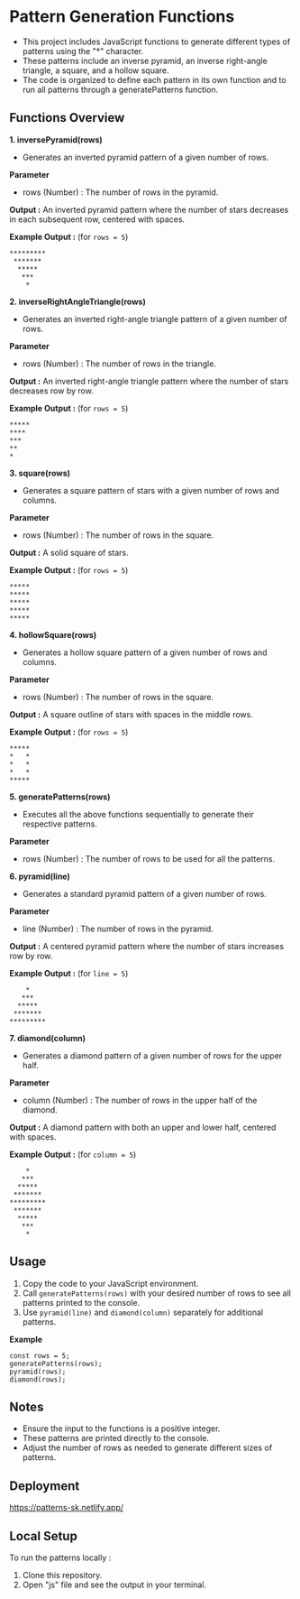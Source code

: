 # Pattern Generation Functions

- This project includes JavaScript functions to generate different types of patterns using the "*" character.
- These patterns include an inverse pyramid, an inverse right-angle triangle, a square, and a hollow square.
- The code is organized to define each pattern in its own function and to run all patterns through a generatePatterns function.

## Functions Overview

****1. inversePyramid(rows)**** 
- Generates an inverted pyramid pattern of a given number of rows.

**Parameter**
- rows (Number) : The number of rows in the pyramid.

**Output :** An inverted pyramid pattern where the number of stars decreases in each subsequent row, centered with spaces.

**Example Output :** (for ```rows = 5```)
```
*********
 *******
  *****
   ***
    *
```

****2. inverseRightAngleTriangle(rows)**** 
- Generates an inverted right-angle triangle pattern of a given number of rows.

**Parameter**
- rows (Number) : The number of rows in the triangle.

**Output :** An inverted right-angle triangle pattern where the number of stars decreases row by row.

**Example Output :** (for ```rows = 5```)
```
*****
****
***
**
*
```

****3. square(rows)**** 
- Generates a square pattern of stars with a given number of rows and columns.

**Parameter**
- rows (Number) : The number of rows in the square.

**Output :** A solid square of stars.

**Example Output :** (for ```rows = 5```)
```
*****
*****
*****
*****
*****
```

****4. hollowSquare(rows)**** 
- Generates a hollow square pattern of a given number of rows and columns.

**Parameter**
- rows (Number) : The number of rows in the square.

**Output :** A square outline of stars with spaces in the middle rows.

**Example Output :** (for ```rows = 5```)
```
*****
*   *
*   *
*   *
*****
```

****5. generatePatterns(rows)**** 
- Executes all the above functions sequentially to generate their respective patterns.

**Parameter**
- rows (Number) : The number of rows to be used for all the patterns.

****6. pyramid(line)**** 
- Generates a standard pyramid pattern of a given number of rows.

**Parameter**
- line (Number) : The number of rows in the pyramid.

**Output :** A centered pyramid pattern where the number of stars increases row by row.

**Example Output :** (for ```line = 5```)
```
    *
   ***
  *****
 *******
*********
```

****7. diamond(column)**** 
- Generates a diamond pattern of a given number of rows for the upper half.

**Parameter**
- column (Number) : The number of rows in the upper half of the diamond.

**Output :** A diamond pattern with both an upper and lower half, centered with spaces.

**Example Output :** (for ```column = 5```)
```
    *
   ***
  *****
 *******
*********
 *******
  *****
   ***
    *
```

## Usage

1. Copy the code to your JavaScript environment.
2. Call ```generatePatterns(rows)``` with your desired number of rows to see all patterns printed to the console.
3. Use ```pyramid(line)``` and ```diamond(column)```  separately for additional patterns.

**Example**
```
const rows = 5;
generatePatterns(rows);
pyramid(rows);
diamond(rows);
```

## Notes

- Ensure the input to the functions is a positive integer.
- These patterns are printed directly to the console.
- Adjust the number of rows as needed to generate different sizes of patterns.

## Deployment

https://patterns-sk.netlify.app/

## Local Setup

To run the patterns locally : 

1. Clone this repository.
2. Open "js" file and see the output in your terminal.
